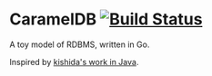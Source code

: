 # CaramelDB [![Build Status](https://travis-ci.org/y-taka-23/carameldb.svg?branch=master)](https://travis-ci.org/y-taka-23/carameldb)

A toy model of RDBMS, written in Go.

Inspired by [kishida's work in Java](http://d.hatena.ne.jp/nowokay/20120817#1345197962).
